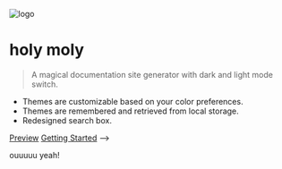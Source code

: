![logo](https://cdn.jsdelivr.net/npm/docsify-darklight-theme@latest/icons/docsify-darklight-theme-logo.png)

# holy moly

> A magical documentation site generator with dark and light mode switch.

- Themes are customizable based on your color preferences.
- Themes are remembered and retrieved from local storage.
- Redesigned search box.

[Preview](https://boopathikumar018.github.io/docsify-darklight-theme)
[Getting Started](#docsify) -->


ouuuuu yeah!
